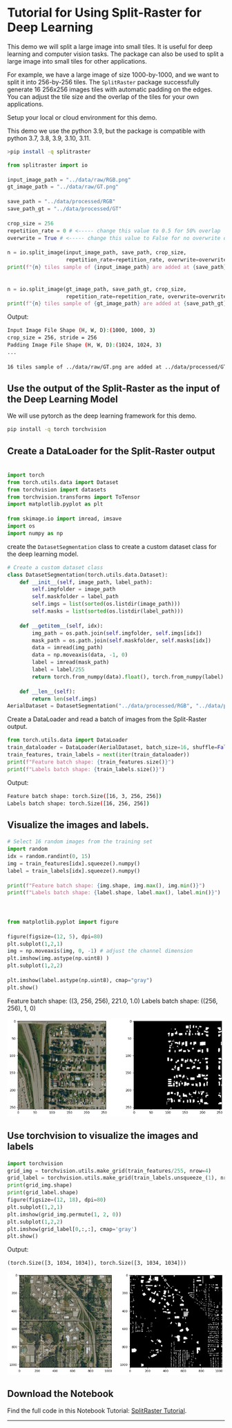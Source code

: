 # Tutorial for Using Split-Raster for Deep Learning

This demo we will split a large image into small tiles. It is useful for deep learning and computer vision tasks. The package can also be used to split a large image into small tiles for other applications.

For example, we have a large image of size 1000-by-1000, and we want to split it into 256-by-256 tiles. The `SplitRaster` package successfully generate 16 256x256 images tiles with automatic padding on the edges. You can adjust the tile size and the overlap of the tiles for your own applications.

Setup your local or cloud environment for this demo.

This demo we use the python 3.9, but the package is compatible with python 3.7, 3.8, 3.9, 3.10, 3.11. 

```bash
>pip install -q splitraster
```

```python
from splitraster import io

input_image_path = "../data/raw/RGB.png"
gt_image_path = "../data/raw/GT.png"

save_path = "../data/processed/RGB"
save_path_gt = "../data/processed/GT"

crop_size = 256
repetition_rate = 0 # <----- change this value to 0.5 for 50% overlap
overwrite = True # <----- change this value to False for no overwrite demo

n = io.split_image(input_image_path, save_path, crop_size,
                   repetition_rate=repetition_rate, overwrite=overwrite)
print(f"{n} tiles sample of {input_image_path} are added at {save_path}")


n = io.split_image(gt_image_path, save_path_gt, crop_size,
                   repetition_rate=repetition_rate, overwrite=overwrite)
print(f"{n} tiles sample of {gt_image_path} are added at {save_path_gt}")
```
Output:
```bash
Input Image File Shape (H, W, D):(1000, 1000, 3)
crop_size = 256, stride = 256
Padding Image File Shape (H, W, D):(1024, 1024, 3)
... 

16 tiles sample of ../data/raw/GT.png are added at ../data/processed/GT
```


## Use the output of the Split-Raster as the input of the Deep Learning Model

We will use pytorch as the deep learning framework for this demo.

```bash
pip install -q torch torchvision 
```

## Create a DataLoader for the Split-Raster output


```python

import torch
from torch.utils.data import Dataset
from torchvision import datasets
from torchvision.transforms import ToTensor
import matplotlib.pyplot as plt

from skimage.io import imread, imsave
import os 
import numpy as np
```
create the `DatasetSegmentation` class to create a custom dataset class for the deep learning model.
```python
# Create a custom dataset class
class DatasetSegmentation(torch.utils.data.Dataset):
    def __init__(self, image_path, label_path):
        self.imgfolder = image_path
        self.maskfolder = label_path
        self.imgs = list(sorted(os.listdir(image_path)))
        self.masks = list(sorted(os.listdir(label_path)))

    def __getitem__(self, idx):
        img_path = os.path.join(self.imgfolder, self.imgs[idx])
        mask_path = os.path.join(self.maskfolder, self.masks[idx])
        data = imread(img_path)
        data = np.moveaxis(data, -1, 0)
        label = imread(mask_path)
        label = label/255
        return torch.from_numpy(data).float(), torch.from_numpy(label).long()

    def __len__(self):
        return len(self.imgs)
AerialDataset = DatasetSegmentation("../data/processed/RGB", "../data/processed/GT")
```

Create a DataLoader and read a batch of images from the Split-Raster output.

```python
from torch.utils.data import DataLoader
train_dataloader = DataLoader(AerialDataset, batch_size=16, shuffle=False)
train_features, train_labels = next(iter(train_dataloader))
print(f"Feature batch shape: {train_features.size()}")
print(f"Labels batch shape: {train_labels.size()}")
```

Output:

```bash
Feature batch shape: torch.Size([16, 3, 256, 256])
Labels batch shape: torch.Size([16, 256, 256])
```
## Visualize the images and labels.

``` python
# Select 16 random images from the training set
import random
idx = random.randint(0, 15)
img = train_features[idx].squeeze().numpy()
label = train_labels[idx].squeeze().numpy()

print(f"Feature batch shape: {img.shape, img.max(), img.min()}")
print(f"Labels batch shape: {label.shape, label.max(), label.min()}")



from matplotlib.pyplot import figure

figure(figsize=(12, 5), dpi=80)
plt.subplot(1,2,1)
img = np.moveaxis(img, 0, -1) # adjust the channel dimension
plt.imshow(img.astype(np.uint8) )
plt.subplot(1,2,2)

plt.imshow(label.astype(np.uint8), cmap="gray")
plt.show()

```

Feature batch shape: ((3, 256, 256), 221.0, 1.0)
Labels batch shape: ((256, 256), 1, 0)

![output_img_gt.png](img/output_img_gt.png)

## Use torchvision to visualize the images and labels

```python
import torchvision
grid_img = torchvision.utils.make_grid(train_features/255, nrow=4)
grid_label = torchvision.utils.make_grid(train_labels.unsqueeze_(1), nrow=4)
print(grid_img.shape)
print(grid_label.shape)
figure(figsize=(12, 18), dpi=80)
plt.subplot(1,2,1)
plt.imshow(grid_img.permute(1, 2, 0))
plt.subplot(1,2,2)
plt.imshow(grid_label[0,:,:], cmap='gray')
plt.show()
```

Output:
```
(torch.Size([3, 1034, 1034]), torch.Size([3, 1034, 1034]))
```
![output-grid.png](img/output-grid.png)


## Download the Notebook

Find the full code in this  Notebook Tutorial: [SplitRaster Tutorial](https://github.com/cuicaihao/split_raster/blob/master/notebooks/Tutorial.ipynb).

--- 

